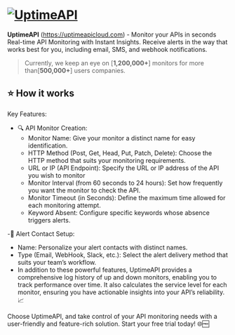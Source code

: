 # [![UptimeAPI](https://uptimeapicloud.com/img/bg-logo-black-remove.png)](https://uptimeapicloud.com)

<!--start: description-->

**UptimeAPI** (https://uptimeapicloud.com) - Monitor your APIs in seconds
Real-time API Monitoring with Instant Insights. Receive alerts in the way that works best for you, including email, SMS, and webhook notifications.

> Currently, we keep an eye on [**1,200,000+**] monitors for more than[**500,000+**] users companies.

<!--end: description-->

<!--start: docs-->

## ⭐ How it works

Key Features:

- 🔍 API Monitor Creation:
  - Monitor Name: Give your monitor a distinct name for easy identification.
  - HTTP Method (Post, Get, Head, Put, Patch, Delete): Choose the HTTP method that suits your monitoring requirements.
  - URL or IP (API Endpoint): Specify the URL or IP address of the API you wish to monitor
  - Monitor Interval (from 60 seconds to 24 hours): Set how frequently you want the monitor to check the API.
  - Monitor Timeout (in Seconds): Define the maximum time allowed for each monitoring attempt.
  - Keyword Absent: Configure specific keywords whose absence triggers alerts.

-🔔 Alert Contact Setup:
  - Name: Personalize your alert contacts with distinct names.
  - Type (Email, WebHook, Slack, etc.): Select the alert delivery method that suits your team’s workflow.
  - In addition to these powerful features, UptimeAPI provides a comprehensive log history of up and down monitors, enabling you to track performance over time. It also calculates the service level for each monitor, ensuring you have actionable insights into your API’s reliability. 📈

Choose UptimeAPI, and take control of your API monitoring needs with a user-friendly and feature-rich solution. Start your free trial today! 🌐🆓
